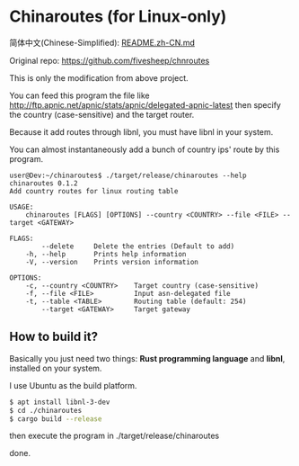 # Chinaroutes (for Linux-only)

简体中文(Chinese-Simplified): [README.zh-CN.md](README.zh-CN.md)

Original repo: https://github.com/fivesheep/chnroutes

This is only the modification from above project.

You can feed this program the file like http://ftp.apnic.net/apnic/stats/apnic/delegated-apnic-latest then specify the country (case-sensitive) and the target router.

Because it add routes through libnl, you must have libnl in your system.

You can almost instantaneously add a bunch of country ips' route by this program.

```
user@Dev:~/chinaroutes$ ./target/release/chinaroutes --help
chinaroutes 0.1.2
Add country routes for linux routing table

USAGE:
    chinaroutes [FLAGS] [OPTIONS] --country <COUNTRY> --file <FILE> --target <GATEWAY>

FLAGS:
        --delete     Delete the entries (Default to add)
    -h, --help       Prints help information
    -V, --version    Prints version information

OPTIONS:
    -c, --country <COUNTRY>    Target country (case-sensitive)
    -f, --file <FILE>          Input asn-delegated file
    -t, --table <TABLE>        Routing table (default: 254)
        --target <GATEWAY>     Target gateway
```
## How to build it?

Basically you just need two things: **Rust programming language** and **libnl**, installed on your system.

I use Ubuntu as the build platform.

```sh
$ apt install libnl-3-dev
$ cd ./chinaroutes
$ cargo build --release
```

then execute the program in ./target/release/chinaroutes

done.
